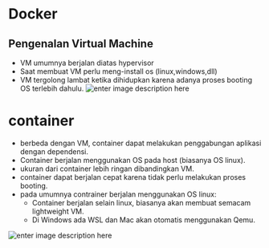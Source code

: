 # Docker

## Pengenalan Virtual Machine
- VM umumnya berjalan diatas hypervisor
- Saat membuat VM perlu meng-install os (linux,windows,dll)
- VM tergolong lambat ketika dihidupkan karena adanya proses booting OS terlebih dahulu.
![enter image description here](https://media.geeksforgeeks.org/wp-content/uploads/20250823130235313168/virtual_machines.webp) 

 # container
 - berbeda dengan VM, container dapat melakukan penggabungan aplikasi dengan dependensi.
 - Container berjalan menggunakan OS pada host (biasanya OS linux).
 - ukuran dari container lebih ringan dibandingkan VM.
 - container dapat berjalan cepat karena tidak perlu melakukan proses booting.
 - pada umumnya contrainer berjalan menggunakan OS linux:
	 - Container berjalan selain linux, biasanya akan membuat semacam lightweight VM.
	 - Di Windows ada WSL dan Mac akan otomatis menggunakan Qemu.

![enter image description here](https://s7280.pcdn.co/wp-content/uploads/2018/07/containers-vs-virtual-machines.jpg)


<!--stackedit_data:
eyJoaXN0b3J5IjpbLTE1MjE0MDU3NzksMzY2NjI2MzI2XX0=
-->